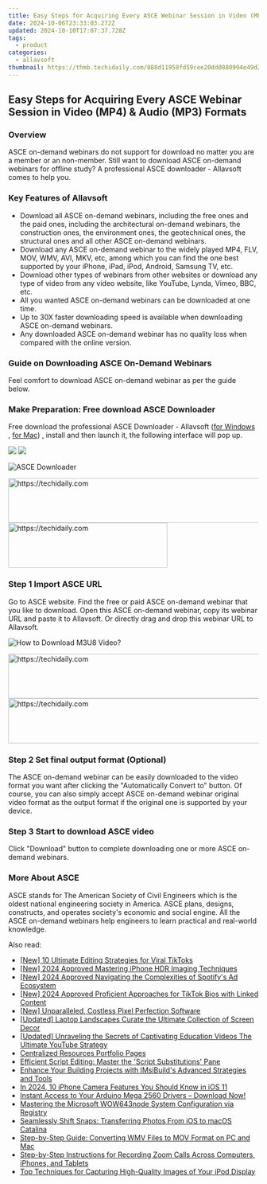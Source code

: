 ```yaml
---
title: Easy Steps for Acquiring Every ASCE Webinar Session in Video (MP4) & Audio (MP3) Formats
date: 2024-10-06T23:33:03.272Z
updated: 2024-10-10T17:07:37.728Z
tags:
  - product
categories:
  - allavsoft
thumbnail: https://thmb.techidaily.com/888d11958fd59cee20dd0880994e49d2be75696460e14e09acd5a7ef9a37fabd.jpg
---
```


## Easy Steps for Acquiring Every ASCE Webinar Session in Video (MP4) & Audio (MP3) Formats

### Overview

ASCE on-demand webinars do not support for download no matter you are a member or an non-member. Still want to download ASCE on-demand webinars for offline study? A professional ASCE downloader - Allavsoft comes to help you.

### Key Features of Allavsoft

* Download all ASCE on-demand webinars, including the free ones and the paid ones, including the architectural on-demand webinars, the construction ones, the environment ones, the geotechnical ones, the structural ones and all other ASCE on-demand webinars.
* Download any ASCE on-demand webinar to the widely played MP4, FLV, MOV, WMV, AVI, MKV, etc, among which you can find the one best supported by your iPhone, iPad, iPod, Android, Samsung TV, etc.
* Download other types of webinars from other websites or download any type of video from any video website, like YouTube, Lynda, Vimeo, BBC, etc.
* All you wanted ASCE on-demand webinars can be downloaded at one time.
* Up to 30X faster downloading speed is available when downloading ASCE on-demand webinars.
* Any downloaded ASCE on-demand webinar has no quality loss when compared with the online version.

### Guide on Downloading ASCE On-Demand Webinars

Feel comfort to download ASCE on-demand webinar as per the guide below.

### Make Preparation: Free download ASCE Downloader

Free download the professional ASCE Downloader - Allavsoft ([for Windows](https://tools.techidaily.com/allavsoft/products/) , [for Mac](https://tools.techidaily.com/allavsoft/products/)) , install and then launch it, the following interface will pop up.

[![](https://www.allavsoft.com/how-to/../images/how-to/free-download-win.jpg)](https://tools.techidaily.com/allavsoft/products/) [![](https://www.allavsoft.com/how-to/../images/how-to/free-download-mac.jpg)](https://tools.techidaily.com/allavsoft/products/)

![ASCE Downloader](https://www.allavsoft.com/how-to/../images/allavsoft/screen-shot-600.jpg)

<!-- affiliate ads begin -->
<a href="https://ephamedtechinc.pxf.io/c/5597632/2137207/26400" target="_top" id="2137207">
  <img src="//a.impactradius-go.com/display-ad/26400-2137207" border="0" alt="https://techidaily.com" width="728" height="90"/>
</a>
<img height="0" width="0" src="https://ephamedtechinc.pxf.io/i/5597632/2137207/26400" style="position:absolute;visibility:hidden;" border="0" />
<!-- affiliate ads end -->

<!-- affiliate ads begin -->
<a href="https://wigfever.sjv.io/c/5597632/2014848/22899" target="_top" id="2014848">
  <img src="//a.impactradius-go.com/display-ad/22899-2014848" border="0" alt="https://techidaily.com" width="320" height="90"/>
</a>
<img height="0" width="0" src="https://wigfever.sjv.io/i/5597632/2014848/22899" style="position:absolute;visibility:hidden;" border="0" />
<!-- affiliate ads end -->

### Step 1 Import ASCE URL

Go to ASCE website. Find the free or paid ASCE on-demand webinar that you like to download. Open this ASCE on-demand webinar, copy its webinar URL and paste it to Allavsoft. Or directly drag and drop this webinar URL to Allavsoft.

![How to Download M3U8 Video?](https://www.allavsoft.com/how-to/../images/how-to/download-rtmp-video/download-rtmp-video.jpg)

<!-- affiliate ads begin -->
<a href="https://appsumo.8odi.net/c/5597632/2123737/7443" target="_top" id="2123737">
  <img src="//a.impactradius-go.com/display-ad/7443-2123737" border="0" alt="https://techidaily.com" width="728" height="90"/>
</a>
<img height="0" width="0" src="https://appsumo.8odi.net/i/5597632/2123737/7443" style="position:absolute;visibility:hidden;" border="0" />
<!-- affiliate ads end -->

<!-- affiliate ads begin -->
<a href="https://aligracehair.sjv.io/c/5597632/2006960/19272" target="_top" id="2006960">
  <img src="//a.impactradius-go.com/display-ad/19272-2006960" border="0" alt="https://techidaily.com" width="728" height="90"/>
</a>
<img height="0" width="0" src="https://aligracehair.sjv.io/i/5597632/2006960/19272" style="position:absolute;visibility:hidden;" border="0" />
<!-- affiliate ads end -->

### Step 2 Set final output format (Optional)

The ASCE on-demand webinar can be easily downloaded to the video format you want after clicking the "Automatically Convert to" button. Of course, you can also simply accept ASCE on-demand webinar original video format as the output format if the original one is supported by your device.

### Step 3 Start to download ASCE video

Click "Download" button to complete downloading one or more ASCE on-demand webinars.

### More About ASCE

ASCE stands for The American Society of Civil Engineers which is the oldest national engineering society in America. ASCE plans, designs, constructs, and operates society's economic and social engine. All the ASCE on-demand webinars help engineers to learn practical and real-world knowledge.

<ins class="adsbygoogle"
     style="display:block"
     data-ad-format="autorelaxed"
     data-ad-client="ca-pub-7571918770474297"
     data-ad-slot="1223367746"></ins>

<ins class="adsbygoogle"
     style="display:block"
     data-ad-client="ca-pub-7571918770474297"
     data-ad-slot="8358498916"
     data-ad-format="auto"
     data-full-width-responsive="true"></ins>

<span class="atpl-alsoreadstyle">Also read:</span>
<div><ul>
<li><a href="https://extra-lessons.techidaily.com/new-10-ultimate-editing-strategies-for-viral-tiktoks/"><u>[New] 10 Ultimate Editing Strategies for Viral TikToks</u></a></li>
<li><a href="https://fox-cloud.techidaily.com/new-2024-approved-mastering-iphone-hdr-imaging-techniques/"><u>[New] 2024 Approved Mastering iPhone HDR Imaging Techniques</u></a></li>
<li><a href="https://fox-friendly.techidaily.com/new-2024-approved-navigating-the-complexities-of-spotifys-ad-ecosystem/"><u>[New] 2024 Approved Navigating the Complexities of Spotify's Ad Ecosystem</u></a></li>
<li><a href="https://fox-helps.techidaily.com/new-2024-approved-proficient-approaches-for-tiktok-bios-with-linked-content/"><u>[New] 2024 Approved Proficient Approaches for TikTok Bios with Linked Content</u></a></li>
<li><a href="https://some-skills.techidaily.com/new-unparalleled-costless-pixel-perfection-software/"><u>[New] Unparalleled, Costless Pixel Perfection Software</u></a></li>
<li><a href="https://extra-skills.techidaily.com/updated-laptop-landscapes-curate-the-ultimate-collection-of-screen-decor/"><u>[Updated] Laptop Landscapes Curate the Ultimate Collection of Screen Decor</u></a></li>
<li><a href="https://facebook-video-share.techidaily.com/updated-unraveling-the-secrets-of-captivating-education-videos-the-ultimate-youtube-strategy/"><u>[Updated] Unraveling the Secrets of Captivating Education Videos The Ultimate YouTube Strategy</u></a></li>
<li><a href="https://fox-tips.techidaily.com/centralized-resources-portfolio-pages/"><u>Centralized Resources Portfolio Pages</u></a></li>
<li><a href="https://fox-tips.techidaily.com/efficient-script-editing-master-the-script-substitutions-pane/"><u>Efficient Script Editing: Master the 'Script Substitutions' Pane</u></a></li>
<li><a href="https://fox-tips.techidaily.com/enhance-your-building-projects-with-imsibuilds-advanced-strategies-and-tools/"><u>Enhance Your Building Projects with IMsiBuild's Advanced Strategies and Tools</u></a></li>
<li><a href="https://extra-approaches.techidaily.com/in-2024-10-iphone-camera-features-you-should-know-in-ios-11/"><u>In 2024, 10 iPhone Camera Features You Should Know in iOS 11</u></a></li>
<li><a href="https://hardware-help.techidaily.com/1722957672689-instant-access-to-your-arduino-mega-2560-drivers-download-now/"><u>Instant Access to Your Arduino Mega 2560 Drivers – Download Now!</u></a></li>
<li><a href="https://fox-tips.techidaily.com/mastering-the-microsoft-wow643node-system-configuration-via-registry/"><u>Mastering the Microsoft WOW643node System Configuration via Registry</u></a></li>
<li><a href="https://fox-tips.techidaily.com/seamlessly-shift-snaps-transferring-photos-from-ios-to-macos-catalina/"><u>Seamlessly Shift Snaps: Transferring Photos From iOS to macOS Catalina</u></a></li>
<li><a href="https://fox-tips.techidaily.com/step-by-step-guide-converting-wmv-files-to-mov-format-on-pc-and-mac/"><u>Step-by-Step Guide: Converting WMV Files to MOV Format on PC and Mac</u></a></li>
<li><a href="https://fox-tips.techidaily.com/step-by-step-instructions-for-recording-zoom-calls-across-computers-iphones-and-tablets/"><u>Step-by-Step Instructions for Recording Zoom Calls Across Computers, iPhones, and Tablets</u></a></li>
<li><a href="https://fox-tips.techidaily.com/top-techniques-for-capturing-high-quality-images-of-your-ipod-display/"><u>Top Techniques for Capturing High-Quality Images of Your iPod Display</u></a></li>
</ul></div>

